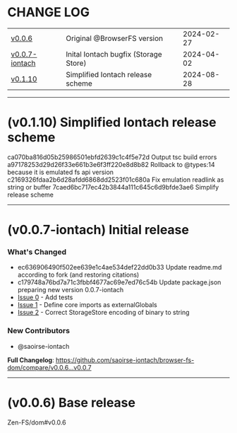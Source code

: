 # CHANGE LOG
| | | |
|-|-|-|
| [v0.0.6](#v0.0.6) |  Original @<!-- -->BrowserFS version | 2024-02-27 |
| [v0.0.7-iontach](#v0.0.7) | Inital Iontach bugfix (Storage Store) | 2024-04-02 |
| [v0.1.10](#v0.1.10) | Simplified Iontach release scheme | 2024-08-28 |

___
# <a id='v0.1.10'></a> (v0.1.10) Simplified Iontach release scheme
ca070ba816d05b25986501ebfd2639c1c4f5e72d Output tsc build errors
a97178253d29d26f33e661b3e6f3ff220e8d8b82 Rollback to @types:14 because it is emulated fs api version
c2169326fdaa2b6d28afdd6868dd2523f01c680a Fix emulation readlink as string or buffer
7caed6bc717ec42b3844a111c645c6d9bfde3ae6 Simplify release scheme

___
# <a id='v0.0.7'></a> (v0.0.7-iontach) Initial release

### What's Changed
* ec636906490f502ee639e1c4ae534def22dd0b33 Update readme.md according to fork (and restoring citations)
* c179748a76bd7a71c3fbbf4677ac69e7ed76c54b Update package.json preparing new version 0.0.7-iontach
* [Issue 0](https://github.com/saoirse-iontach/browser-fs-dom/pull/1) - Add tests 
* [Issue 1](https://github.com/saoirse-iontach/browser-fs-dom/pull/2) - Define core imports as externalGlobals
* [Issue 2](https://github.com/saoirse-iontach/browser-fs-dom/pull/3) - Correct StorageStore encoding of binary to string

### New Contributors
* @saoirse-iontach

**Full Changelog**: https://github.com/saoirse-iontach/browser-fs-dom/compare/v0.0.6...v0.0.7

___
# <a id='v0.0.6'></a> (v0.0.6) Base release

Zen-FS/dom#v0.0.6